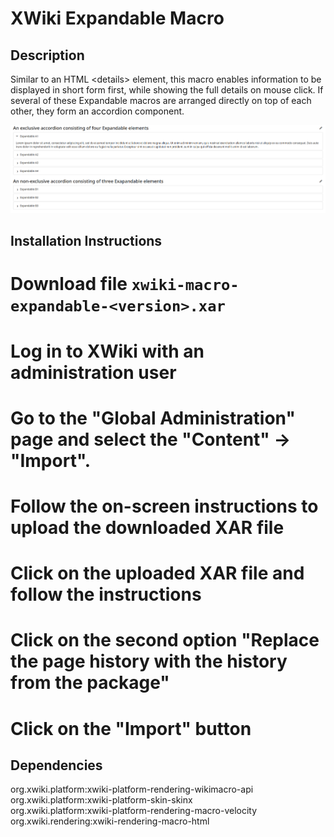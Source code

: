 # XWiki Expandable Macro

## Description
Similar to an HTML &lt;details&gt; element, this macro enables information to be displayed in short form first, while 
showing the full details on mouse click.
If several of these Expandable macros are arranged directly on top of each other, they form an accordion component.

![expandable.png](preview/expandable.png)

## Installation Instructions

# Download file `xwiki-macro-expandable-<version>.xar`
# Log in to XWiki with an administration user
# Go to the "Global Administration" page and select the "Content" -> "Import".
# Follow the on-screen instructions to upload the downloaded XAR file
# Click on the uploaded XAR file and follow the instructions 
# Click on the second option "Replace the page history with the history from the package"
# Click on the "Import" button

## Dependencies

org.xwiki.platform:xwiki-platform-rendering-wikimacro-api</br>
org.xwiki.platform:xwiki-platform-skin-skinx</br>
org.xwiki.platform:xwiki-platform-rendering-macro-velocity</br>
org.xwiki.rendering:xwiki-rendering-macro-html</br>
